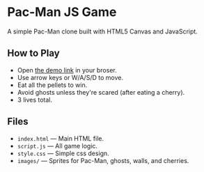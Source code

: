 # Pac-Man JS Game

A simple Pac-Man clone built with HTML5 Canvas and JavaScript.

## How to Play
- Open [the demo link]() in your broser.
- Use arrow keys or W/A/S/D to move.
- Eat all the pellets to win.
- Avoid ghosts unless they're scared (after eating a cherry).
- 3 lives total.

## Files

- `index.html` — Main HTML file.
- `script.js` — All game logic.
- `style.css` — Simple css design.
- `images/` — Sprites for Pac-Man, ghosts, walls, and cherries.

